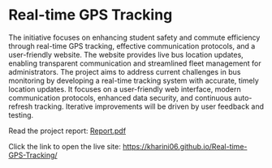 # Real-time GPS Tracking
The initiative focuses on enhancing student safety and commute efficiency through real-time GPS tracking, effective communication protocols, and a user-friendly website. The website provides live bus location updates, enabling transparent communication and streamlined fleet management for administrators.
The project aims to address current challenges in bus monitoring by developing a real-time tracking system with accurate, timely location updates. It focuses on a user-friendly web interface, modern communication protocols, enhanced data security, and continuous auto-refresh tracking. Iterative improvements will be driven by user feedback and testing.

Read the project report:
[Report.pdf](https://github.com/user-attachments/files/21203785/Report.pdf)

Click the link to open the live site: https://kharini06.github.io/Real-time-GPS-Tracking/
